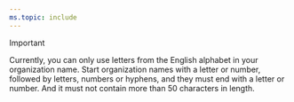 ```yaml
---
ms.topic: include
---
```


> [!IMPORTANT]
> Currently, you can only use letters from the English alphabet in your organization name. Start organization names with a letter or number, followed by letters, numbers or hyphens, and they must end with a letter or number. And it must not contain more than 50 characters in length.
